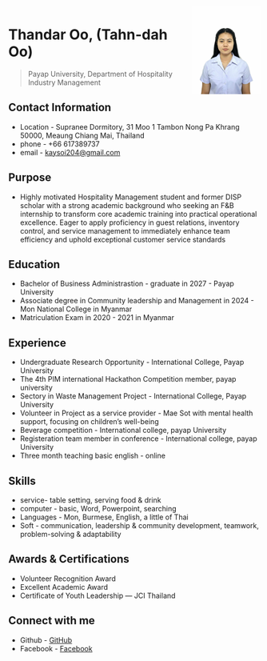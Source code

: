 <img src="https://github.com/kaysoi204-sudo/kaysoi204-sudo.github.io/blob/8a505de319efcd786864a31b8da5479b0a3482db/568294255_1570928127602033_37263286785602070_n.jpg" alt="TDO Photo" align="right" width="27%"/>

# Thandar Oo, (Tahn-dah Oo)
> Payap University, Department of Hospitality Industry Management<br />

## Contact Information
* Location - Supranee Dormitory, 31 Moo 1 Tambon Nong Pa Khrang 50000, Meaung Chiang Mai, Thailand<br />
* phone - +66 617389737
* email - kaysoi204@gmail.com

## Purpose 
* Highly motivated Hospitality Management student and former DISP scholar with a strong academic background who seeking an F&B internship to transform core academic training into practical operational excellence. Eager to apply proficiency in guest relations, inventory control, and service management to immediately enhance team efficiency and uphold exceptional customer service standards

## Education
* Bachelor of Business Administrastion - graduate in 2027 - Payap University  
* Associate degree in Community leadership and Management in 2024 - Mon National College in Myanmar
* Matriculation Exam in 2020 - 2021 in Myanmar

## Experience
* Undergraduate Research Opportunity - International College, Payap University
* The 4th PIM international Hackathon Competition member, payap university 
* Sectory in Waste Management Project - International College, Payap University 
* Volunteer in Project as a service provider - Mae Sot with mental health support, focusing on children’s well-being
* Beverage competition - International college, payap University
* Registeration team member in conference - International college, payap University
* Three month teaching basic english - online 


## Skills
* service- table setting, serving food & drink
* computer - basic, Word, Powerpoint, searching
* Languages - Mon, Burmese, English, a little of Thai
* Soft - communication, leadership & community development, teamwork, problem-solving & adaptability

## Awards & Certifications
* Volunteer Recognition Award
* Excellent Academic Award
* Certificate of Youth Leadership — JCI Thailand

## Connect with me
* Github - <a href="https://github.com/kaysoi204-sudo/kaysoi204-sudo.github.io.git">GitHub<a/>
* Facebook - <a href="https://web.facebook.com/?_rdc=1&_rdr#">Facebook<a/> 





